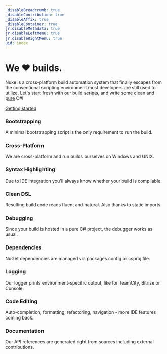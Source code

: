 ```yaml
---
_disableBreadcrumb: true
_disableContribution: true
_disableAffix: true
_disableContainer: true
jr.disableMetadata: true
jr.disableLeftMenu: true
jr.disableRightMenu: true
uid: index
---
```


<div class="jumbotron">
  <div class="container">
    <div class="row">
        <h1>We &hearts; builds.</h1>
        <p class="lead">Nuke is a cross-platform build automation system that finally escapes from the conventional scripting environment most developers are still used to utilize. Let's start fresh with our build <strike>scripts</strike>, and write some clean and <u>pure</u> C#!</p>
        <p class="lead"><a class="btn btn-primary btn-lg" href="/getting-started.html" role="button">Getting started</a></p>
      </div>
  </div>
</div>

<div class="container features">
  <div class="row">
    <div class="col-lg-12">
      <div class="row">
        <div class="col-xs-12 col-sm-6 col-md-4 col-lg-4">
          <div class="media">
            <div class="media-left media-middle" href="#">
              <span class="icon icon-switch"></span>
            </div>
            <div class="media-body">
              <h3>Bootstrapping</h3>
              A minimal bootstrapping script is the only requirement to run the build.
            </div>
          </div>
        </div>
        <div class="col-xs-12 col-sm-6 col-md-4 col-lg-4">
          <div class="media">
            <div class="media-left media-middle" href="#">
              <span class="icon icon-chip"></span>
            </div>
            <div class="media-body">
              <h3>Cross-Platform</h3>
              We are cross-platform and run builds ourselves on Windows and UNIX.
            </div>
          </div>
        </div>
        <div class="col-xs-12 col-sm-6 col-md-4 col-lg-4">
          <div class="media">
            <div class="media-left media-middle" href="#">
              <span class="icon icon-alarm2"></span>
            </div>
            <div class="media-body">
              <h3>Syntax Highlighting</h3>
              Due to IDE integration you'll always know whether your build is compilable.
            </div>
          </div>
        </div>
        <div class="col-xs-12 col-sm-6 col-md-4 col-lg-4">
          <div class="media">
            <div class="media-left media-middle" href="#">
              <span class="icon icon-brain"></span>
            </div>
            <div class="media-body">
              <h3>Clean DSL</h3>
              Resulting build code reads fluent and natural. Also thanks to static imports.
            </div>
          </div>
        </div>
        <div class="col-xs-12 col-sm-6 col-md-4 col-lg-4">
          <div class="media">
            <div class="media-left media-middle" href="#">
              <span class="icon icon-bug2"></span>
            </div>
            <div class="media-body">
              <h3>Debugging</h3>
              Since your build is hosted in a pure C# project, the debugger works as usual.
            </div>
          </div>
        </div>
        <div class="col-xs-12 col-sm-6 col-md-4 col-lg-4">
          <div class="media">
            <div class="media-left media-middle" href="#">
              <span class="icon icon-tree5"></span>
            </div>
            <div class="media-body">
              <h3>Dependencies</h3>
              NuGet dependencies are managed via packages.config or csproj file.
            </div>
          </div>
        </div>
        <div class="col-xs-12 col-sm-6 col-md-4 col-lg-4">
          <div class="media">
            <div class="media-left media-middle" href="#">
              <span class="icon icon-notebook"></span>
            </div>
            <div class="media-body">
              <h3>Logging</h3>
              Our logger prints environment-specific output, like for TeamCity, Bitrise or Console.
            </div>
          </div>
        </div>
        <div class="col-xs-12 col-sm-6 col-md-4 col-lg-4">
          <div class="media">
            <div class="media-left media-middle" href="#">
              <span class="icon icon-keyboard"></span>
            </div>
            <div class="media-body">
              <h3>Code Editing</h3>
              Auto-completion, formatting, refactoring, navigation - more IDE features coming back.
            </div>
          </div>
        </div>
        <div class="col-xs-12 col-sm-6 col-md-4 col-lg-4">
          <div class="media">
            <div class="media-left media-middle" href="#">
              <span class="icon icon-books"></span>
            </div>
            <div class="media-body">
              <h3>Documentation</h3>
              Our API references are generated right from sources including external contributions.
            </div>
          </div>
        </div>
      </div>
    </div>
  </div>
</div>


<!--<div class="embed-responsive embed-responsive-16by9">
    <iframe class="embed-responsive-item" src="//www.youtube.com/embed/ePbKGoIGAXY"></iframe>
</div>-->